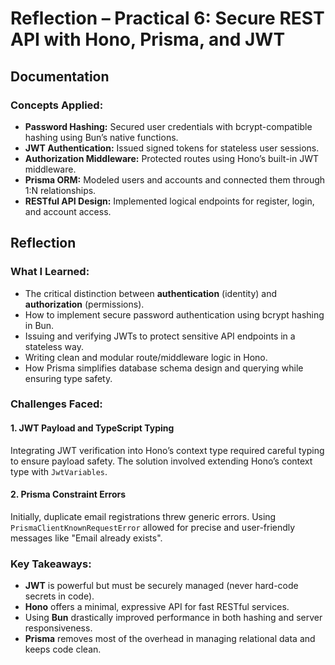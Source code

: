 # Reflection – Practical 6: Secure REST API with Hono, Prisma, and JWT

## Documentation

### Concepts Applied:

* **Password Hashing:** Secured user credentials with bcrypt-compatible hashing using Bun’s native functions.
* **JWT Authentication:** Issued signed tokens for stateless user sessions.
* **Authorization Middleware:** Protected routes using Hono’s built-in JWT middleware.
* **Prisma ORM:** Modeled users and accounts and connected them through 1\:N relationships.
* **RESTful API Design:** Implemented logical endpoints for register, login, and account access.

## Reflection

### What I Learned:

* The critical distinction between **authentication** (identity) and **authorization** (permissions).
* How to implement secure password authentication using bcrypt hashing in Bun.
* Issuing and verifying JWTs to protect sensitive API endpoints in a stateless way.
* Writing clean and modular route/middleware logic in Hono.
* How Prisma simplifies database schema design and querying while ensuring type safety.

### Challenges Faced:

#### 1. JWT Payload and TypeScript Typing

Integrating JWT verification into Hono’s context type required careful typing to ensure payload safety. The solution involved extending Hono’s context type with `JwtVariables`.


#### 2. Prisma Constraint Errors

Initially, duplicate email registrations threw generic errors. Using `PrismaClientKnownRequestError` allowed for precise and user-friendly messages like "Email already exists".


### Key Takeaways:

* **JWT** is powerful but must be securely managed (never hard-code secrets in code).
* **Hono** offers a minimal, expressive API for fast RESTful services.
* Using **Bun** drastically improved performance in both hashing and server responsiveness.
* **Prisma** removes most of the overhead in managing relational data and keeps code clean.

